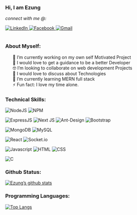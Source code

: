     
### <div> Hi, I am Ezung</div>

<div>
      <i>connect with me @:  </i> 

<a href="https://www.linkedin.com/in/lithungbemoezung-37a986165/"> ![LinkedIn](https://img.shields.io/badge/linkedin-%230077B5.svg?style=for-the-badge&logo=linkedin&logoColor=white) </a>
<a href="https://www.facebook.com/profile.php?id=100072267401469"> ![Facebook](https://img.shields.io/badge/Facebook-%231877F2.svg?style=for-the-badge&logo=Facebook&logoColor=white) </a> 
<a href= "mailto:omikithung@gmail.com"> ![Gmail](https://img.shields.io/badge/Gmail-D14836?style=for-the-badge&logo=gmail&logoColor=white) </a>
</div>

#
### <p>About Myself:</p>
<ul type="none" margin="none">
      <li>🔭 I’m currently working on my own self Motivated Project</li>
      <li>🤔 I would love to get a guidance to be a better Developer</li>
      <li>🤓 I’m looking to collaborate on web development Projects</li>
      <li>💬 I would love to discuss about Technologies</li>
      <li>🌱 I’m currently learning MERN full stack</li>
      <li>⚡ Fun fact: I love my time alone.</li>    
</ul>



<div>

### Technical Skills:
      

![NodeJS](https://img.shields.io/badge/Platform-Node.js-red)
![NPM](https://img.shields.io/badge/Tools-NPM-red)

![ExpressJS](https://img.shields.io/badge/Framework-Express.js-purple)
![Next JS](https://img.shields.io/badge/Framework-Next.js-purple)
![Ant-Design](https://img.shields.io/badge/Framework-ANTD-purple)
![Bootstrap](https://img.shields.io/badge/Framework-Bootstrap-purple)

![MongoDB](https://img.shields.io/badge/Database-MongoDB-green)
![MySQL](https://img.shields.io/badge/Database-MySQL-green)
    
![React](https://img.shields.io/badge/Library-React-black)
![Socket.io](https://img.shields.io/badge/Library-socket.IO-black)
    
![Javascript](https://img.shields.io/badge/Code-JavaScript-yellow)
![HTML](https://img.shields.io/badge/Code-HTML-yellow)
![CSS](https://img.shields.io/badge/Style-CSS-yellow)


![C](https://img.shields.io/badge/Code-C-blue)


</div>


<div>

### Github Status:
      
[![Ezung’s github stats](https://github-readme-stats.vercel.app/api?username=omikithung&hide=prs&show_icons=true)](https://github.com/omikithung)
</div>


<div>
     
### Programming Languages:
      
[![Top Langs](https://github-readme-stats.vercel.app/api/top-langs?username=omikithung&layout=compact&show_icons=true&hide=scss,less)](https://github.com/omikithung/github-readme-stats)
</div>


      

